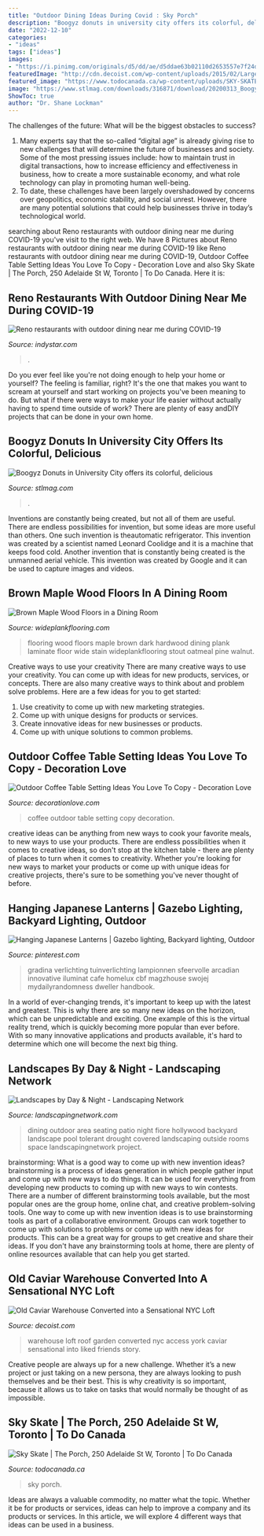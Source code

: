 ```yaml
---
title: "Outdoor Dining Ideas During Covid : Sky Porch"
description: "Boogyz donuts in university city offers its colorful, delicious"
date: "2022-12-10"
categories:
- "ideas"
tags: ["ideas"]
images:
- "https://i.pinimg.com/originals/d5/dd/ae/d5ddae63b02110d2653557e7f24d72ef.jpg"
featuredImage: "http://cdn.decoist.com/wp-content/uploads/2015/02/Large-retractable-skylight-offers-access-to-the-roof-garden.jpg"
featured_image: "https://www.todocanada.ca/wp-content/uploads/SKY-SKATE-EVENT-LISTING-low-1.jpg"
image: "https://www.stlmag.com/downloads/316871/download/20200313_BoogyzDonuts_0276.jpg?cb=ffddc6cc39401d589c66936d50017456&amp;w=1200"
ShowToc: true
author: "Dr. Shane Lockman"
---
```



The challenges of the future: What will be the biggest obstacles to success?
1. Many experts say that the so-called “digital age” is already giving rise to new challenges that will determine the future of businesses and society. Some of the most pressing issues include: how to maintain trust in digital transactions, how to increase efficiency and effectiveness in business, how to create a more sustainable economy, and what role technology can play in promoting human well-being.
2. To date, these challenges have been largely overshadowed by concerns over geopolitics, economic stability, and social unrest. However, there are many potential solutions that could help businesses thrive in today’s technological world.

	

		
searching about Reno restaurants with outdoor dining near me during COVID-19 you've visit to the right web. We have 8 Pictures about Reno restaurants with outdoor dining near me during COVID-19 like Reno restaurants with outdoor dining near me during COVID-19, Outdoor Coffee Table Setting Ideas You Love To Copy - Decoration Love and also Sky Skate | The Porch, 250 Adelaide St W, Toronto | To Do Canada. Here it is:
		
    
## Reno Restaurants With Outdoor Dining Near Me During COVID-19

<img loading=lazy src="https://www.gannett-cdn.com/presto/2020/07/19/PREN/49205f46-0b87-4a60-bafb-12e37f6c23d7-Engine_8_Urban_Winery_Patio_1.jpg?crop=2601,1464,x0,y650&amp;width=2601&amp;height=1464&amp;format=pjpg&amp;auto=webp" onerror="this.onerror=null;this.src='https://tse3.mm.bing.net/th?id=OIP.2rSK_cIaLnpykfTUP3pJ-QHaEK&amp;pid=15.1';" alt="Reno restaurants with outdoor dining near me during COVID-19">

_Source: indystar.com_

>. 

	

Do you ever feel like you're not doing enough to help your home or yourself? The feeling is familiar, right? It's the one that makes you want to scream at yourself and start working on projects you've been meaning to do. But what if there were ways to make your life easier without actually having to spend time outside of work? There are plenty of easy andDIY projects that can be done in your own home.

    
## Boogyz Donuts In University City Offers Its Colorful, Delicious

<img loading=lazy src="https://www.stlmag.com/downloads/316871/download/20200313_BoogyzDonuts_0276.jpg?cb=ffddc6cc39401d589c66936d50017456&amp;w=1200" onerror="this.onerror=null;this.src='https://tse1.mm.bing.net/th?id=OIP.BArYIADbdhn0SH_2PAA7aQHaLH&amp;pid=15.1';" alt="Boogyz Donuts in University City offers its colorful, delicious">

_Source: stlmag.com_

>. 

	

Inventions are constantly being created, but not all of them are useful. There are endless possibilities for invention, but some ideas are more useful than others. One such invention is theautomatic refrigerator. This invention was created by a scientist named Leonard Coolidge and it is a machine that keeps food cold. Another invention that is constantly being created is the unmanned aerial vehicle. This invention was created by Google and it can be used to capture images and videos.

    
## Brown Maple Wood Floors In A Dining Room

<img loading=lazy src="https://www.wideplankflooring.com/wp-content/uploads/2016/12/Brown-Maple-Dark-Stain-Dining-Room-CT.jpg" onerror="this.onerror=null;this.src='https://tse2.mm.bing.net/th?id=OIP.JRcFdEZ3ILCiPcciPqHQwgHaLK&amp;pid=15.1';" alt="Brown Maple Wood Floors in a Dining Room">

_Source: wideplankflooring.com_

>flooring wood floors maple brown dark hardwood dining plank laminate floor wide stain wideplankflooring stout oatmeal pine walnut. 

	

Creative ways to use your creativity
There are many creative ways to use your creativity. You can come up with ideas for new products, services, or concepts. There are also many creative ways to think about and problem solve problems. Here are a few ideas for you to get started:
1) Use creativity to come up with new marketing strategies.
2) Come up with unique designs for products or services.
3) Create innovative ideas for new businesses or products.
4) Come up with unique solutions to common problems.

    
## Outdoor Coffee Table Setting Ideas You Love To Copy - Decoration Love

<img loading=lazy src="http://www.decorationlove.com/wp-content/uploads/2016/09/Outdoor-Coffee-Shop.jpg" onerror="this.onerror=null;this.src='https://tse2.mm.bing.net/th?id=OIP.ZaIhaF9-DzhTwooBsI0txgHaKG&amp;pid=15.1';" alt="Outdoor Coffee Table Setting Ideas You Love To Copy - Decoration Love">

_Source: decorationlove.com_

>coffee outdoor table setting copy decoration. 

	

creative ideas can be anything from new ways to cook your favorite meals, to new ways to use your products. There are endless possibilities when it comes to creative ideas, so don't stop at the kitchen table - there are plenty of places to turn when it comes to creativity. Whether you're looking for new ways to market your products or come up with unique ideas for creative projects, there's sure to be something you've never thought of before.

    
## Hanging Japanese Lanterns | Gazebo Lighting, Backyard Lighting, Outdoor

<img loading=lazy src="https://i.pinimg.com/originals/d5/dd/ae/d5ddae63b02110d2653557e7f24d72ef.jpg" onerror="this.onerror=null;this.src='https://tse1.mm.bing.net/th?id=OIP.n7aSZIvGMv_CR1873Efu7wHaJ4&amp;pid=15.1';" alt="Hanging Japanese Lanterns | Gazebo lighting, Backyard lighting, Outdoor">

_Source: pinterest.com_

>gradina verlichting tuinverlichting lampionnen sfeervolle arcadian innovative iluminat cafe homelux cbf magzhouse swojej mydailyrandomness dweller handbook. 

	

In a world of ever-changing trends, it's important to keep up with the latest and greatest. This is why there are so many new ideas on the horizon, which can be unpredictable and exciting. One example of this is the virtual reality trend, which is quickly becoming more popular than ever before. With so many innovative applications and products available, it's hard to determine which one will become the next big thing.

    
## Landscapes By Day &amp; Night - Landscaping Network

<img loading=lazy src="https://images.landscapingnetwork.com/pictures/images/900x705Max/seating-area_24/dining-patio-fiore-design_3751.jpg" onerror="this.onerror=null;this.src='https://tse4.mm.bing.net/th?id=OIP.mSGGk4ap04Axu5Jv2o7SBgHaE6&amp;pid=15.1';" alt="Landscapes by Day &amp; Night - Landscaping Network">

_Source: landscapingnetwork.com_

>dining outdoor area seating patio night fiore hollywood backyard landscape pool tolerant drought covered landscaping outside rooms space landscapingnetwork project. 

	

brainstorming: What is a good way to come up with new invention ideas?
brainstorming is a process of ideas generation in which people gather input and come up with new ways to do things. It can be used for everything from developing new products to coming up with new ways to win contests. There are a number of different brainstorming tools available, but the most popular ones are the group home, online chat, and creative problem-solving tools. 
One way to come up with new invention ideas is to use brainstorming tools as part of a collaborative environment. Groups can work together to come up with solutions to problems or come up with new ideas for products. This can be a great way for groups to get creative and share their ideas. If you don't have any brainstorming tools at home, there are plenty of online resources available that can help you get started.

    
## Old Caviar Warehouse Converted Into A Sensational NYC Loft

<img loading=lazy src="http://cdn.decoist.com/wp-content/uploads/2015/02/Large-retractable-skylight-offers-access-to-the-roof-garden.jpg" onerror="this.onerror=null;this.src='https://tse3.mm.bing.net/th?id=OIP.J1vEw-r7mwp5SoIlEkv-LQHaLH&amp;pid=15.1';" alt="Old Caviar Warehouse Converted into a Sensational NYC Loft">

_Source: decoist.com_

>warehouse loft roof garden converted nyc access york caviar sensational into liked friends story. 

	

Creative people are always up for a new challenge. Whether it’s a new project or just taking on a new persona, they are always looking to push themselves and be their best. This is why creativity is so important, because it allows us to take on tasks that would normally be thought of as impossible.

    
## Sky Skate | The Porch, 250 Adelaide St W, Toronto | To Do Canada

<img loading=lazy src="https://www.todocanada.ca/wp-content/uploads/SKY-SKATE-EVENT-LISTING-low-1.jpg" onerror="this.onerror=null;this.src='https://tse1.mm.bing.net/th?id=OIP.7QoArATJbM33oN0ya8X-6wHaE8&amp;pid=15.1';" alt="Sky Skate | The Porch, 250 Adelaide St W, Toronto | To Do Canada">

_Source: todocanada.ca_

>sky porch. 

	

Ideas are always a valuable commodity, no matter what the topic. Whether it be for products or services, ideas can help to improve a company and its products or services. In this article, we will explore 4 different ways that ideas can be used in a business.

